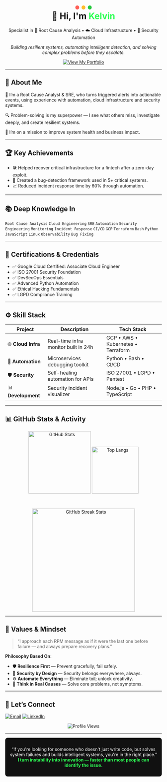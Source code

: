 <!-- Top “terminal” window with Mac traffic lights -->
<p align="center">
  <span style="font-size:1.2em;">
    <span style="color:#ff5f57;">●</span>
    <span style="color:#ffbd2e;">●</span>
    <span style="color:#28c940;">●</span>
  </span>
</p>

<h1 align="center" style="margin-top: -0.5em;">👋 Hi, I'm <span style="color:#2dff54;">Kelvin</span></h1>

<p align="center">
  Specialist in 🔎 Root Cause Analysis • ☁️ Cloud Infrastructure • 🔐 Security Automation
</p>

<p align="center">
  <em>Building resilient systems, automating intelligent detection, and solving complex problems before they escalate.</em>
</p>

<p align="center">
  <a href="https://preview--infra-secure-portfolio.lovable.app">
    <img alt="View My Portfolio" src="https://img.shields.io/badge/View%20My%20Portfolio-0AC18E?style=for-the-badge&logo=appveyor&logoColor=white" />
  </a>
</p>

---

## 🧠 About Me

👋 I’m a Root Cause Analyst & SRE, who turns triggered alerts into actionable events, using experience with automation, cloud infrastructure and security systems.

🔍 Problem-solving is my superpower — I see what others miss, investigate deeply, and create resilient systems.

🚀 I’m on a mission to improve system health and business impact.

---

## 🏆 Key Achievements

- 🛠️ Helped recover critical infrastructure for a fintech after a zero-day exploit.  
- 🧠 Created a bug-detection framework used in 5+ critical systems.  
- 📈 Reduced incident response time by 60% through automation.  

---

## 📚 Deep Knowledge In

<p>
  <code>Root Cause Analysis</code>
  <code>Cloud Engineering</code>
  <code>SRE</code>
  <code>Automation</code>
  <code>Security Engineering</code>
  <code>Monitoring</code>
  <code>Incident Response</code>
  <code>CI/CD</code>
  <code>GCP</code>
  <code>Terraform</code>
  <code>Bash</code>
  <code>Python</code>
  <code>JavaScript</code>
  <code>Linux</code>
  <code>Observability</code>
  <code>Bug Fixing</code>
</p>

---

## 📜 Certifications & Credentials

- ✅ Google Cloud Certified: Associate Cloud Engineer  
- ✅ ISO 27001 Security Foundation  
- ✅ DevSecOps Essentials  
- ✅ Advanced Python Automation  
- ✅ Ethical Hacking Fundamentals  
- ✅ LGPD Compliance Training  

---


## ⚙️ Skill Stack

| Project | Description                              | Tech Stack                       |
| ------- | ---------------------------------------- | -------------------------------- |
| 🌐 **Cloud Infra** | Real-time infra monitor built in 24h   | GCP • AWS • Kubernetes • Terraform        |
| 🧩 **Automation**     | Microservices debugging toolkit        | Python • Bash • CI/CD            |
| 🛡️ **Security**   | Self-healing automation for APIs       | ISO 27001 • LGPD • Pentest   |
| 📊 **Development**  | Security incident visualizer           | Node.js • Go • PHP • TypeScript  |

---

## 📊 GitHub Stats & Activity

<p align="center">
  <img alt="GitHub Stats" height="200em" src="https://github-readme-stats.vercel.app/api?username=kelvimw&show_icons=true&theme=radical&hide_border=true" />
  <img alt="Top Langs" height="150em" src="https://github-readme-stats.vercel.app/api/top-langs/?username=kelvimw&layout=compact&theme=tokyonight&hide_border=true" />
</p>

<br clear="both"/>

<p align="center">
  <img alt="GitHub Streak Stats" height="330em"  src="https://github-readme-streak-stats.herokuapp.com/?user=kelvimw&theme=dark&hide_border=true" />
</p>

---

## 🧭 Values & Mindset

> “I approach each RPM message as if it were the last one before failure — and always prepare recovery plans.”

**Philosophy Based On:**  
- 🛡️ **Resilience First** — Prevent gracefully, fail safely.  
- 🔐 **Security by Design** — Security belongs everywhere, always.  
- ⚙️ **Automate Everything** — Eliminate toil; unlock creativity.  
- 🧠 **Think in Real Causes** — Solve core problems, not symptoms.  

---

## 🤝 Let’s Connect

<p>
  <a href="mailto:youremail@example.com"><img alt="Email" src="https://img.shields.io/badge/Email-0AC18E?style=for-the-badge&logo=gmail&logoColor=white" /></a>
  <a href="https://linkedin.com/in/yourusername"><img alt="LinkedIn" src="https://img.shields.io/badge/LinkedIn-0AC18E?style=for-the-badge&logo=linkedin&logoColor=white" /></a>
</p>

<p align="center">
  <img alt="Profile Views" src="https://komarev.com/ghpvc/?username=kelvimw&style=flat-square&color=2dff54" />
</p>

---

<div align="center" style="background:#111111;padding:1em;border-radius:8px;">
  <p style="color:#ffffff;max-width:600px;">
    “If you're looking for someone who doesn't just write code, but solves system failures and builds intelligent systems, you're in the right place.”  
    <strong style="color:#2dff54;">I turn instability into innovation — faster than most people can identify the issue.</strong>
  </p>
</div>
